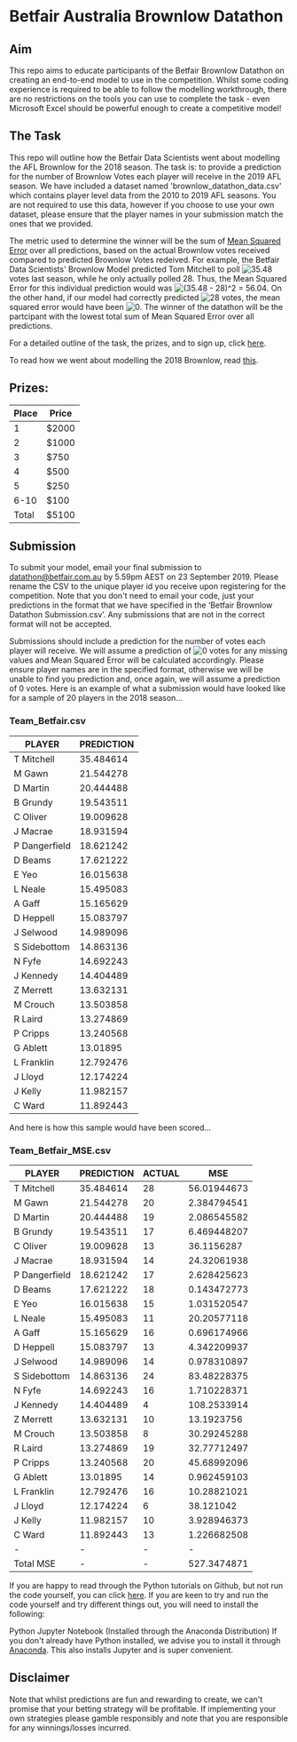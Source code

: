 # Betfair Australia Brownlow Datathon

## Aim
This repo aims to educate participants of the Betfair Brownlow Datathon on creating an end-to-end model to use in the competition. Whilst some coding experience is required to be able to follow the modelling workthrough, there are no restrictions on the tools you can use to complete the task - even Microsoft Excel should be powerful enough to create a competitive model!

## The Task
This repo will outline how the Betfair Data Scientists went about modelling the AFL Brownlow for the 2018 season. The task is: to provide a prediction for the number of Brownlow Votes each player will receive in the 2019 AFL season. We have included a dataset named 'brownlow_datathon_data.csv' which contains player level data from the 2010 to 2019 AFL seasons. You are not required to use this data, however if you choose to use your own dataset, please ensure that the player names in your submission match the ones that we provided.

The metric used to determine the winner will be the sum of [Mean Squared Error](https://en.wikipedia.org/wiki/Mean_squared_error) over all predictions, based on the actual Brownlow votes received compared to predicted Brownlow Votes redeived. For example, the Betfair Data Scientists' Brownlow Model predicted Tom Mitchell to poll <img src="https://latex.codecogs.com/gif.latex?35.48" title="35.48" /> votes last season, while he only actually polled 28. Thus, the Mean Squared Error for this individual prediction would was <img src="https://latex.codecogs.com/gif.latex?(35.48&space;-&space;28)^2&space;=&space;56.04" title="(35.48 - 28)^2 = 56.04" />. On the other hand, if our model had correctly predicted <img src="https://latex.codecogs.com/gif.latex?28" title="28" /> votes, the mean squared error would have been <img src="https://latex.codecogs.com/gif.latex?0" title="0" />. The winner of the datathon will be the partcipant with the lowest total sum of Mean Squared Error over all predictions.

For a detailed outline of the task, the prizes, and to sign up, click [here](https://www.betfair.com.au/hub/brownlow-medal-datathon/).

To read how we went about modelling the 2018 Brownlow, read [this](https://github.com/betfair-datascientists/predictive-models/tree/master/brownlow).

## Prizes:
| Place         | Price         | 
| -             | -             | 
| 1             | $2000         | 
| 2             | $1000         |   
| 3             | $750          |   
| 4             | $500          |    
| 5             | $250          |   
| 6-10          | $100          |   
| Total         | $5100         |   

## Submission
To submit your model, email your final submission to datathon@betfair.com.au by 5.59pm AEST on 23 September 2019. Please rename the CSV to the unique player id you receive upon registering for the competition. Note that you don't need to email your code, just your predictions in the format that we have specified in the ‘Betfair Brownlow Datathon Submission.csv’. Any submissions that are not in the correct format will not be accepted.

Submissions should include a prediction for the number of votes each player will receive. We will assume a prediction of <img src="https://latex.codecogs.com/gif.latex?0" title="0" /> votes for any missing values and Mean Squared Error will be calculated accordingly. Please ensure player names are in the specified format, otherwise we will be unable to find you prediction and, once again, we will assume a prediction of 0 votes. Here is an example of what a submission would have looked like for a sample of 20 players in the 2018 season...

### Team_Betfair.csv
| PLAYER | PREDICTION |
| - | - |
| T Mitchell | 35.484614 |
| M Gawn |	21.544278 |
| D Martin |	20.444488 |
| B Grundy |	19.543511 |
| C Oliver |	19.009628 |
| J Macrae |	18.931594 |
| P Dangerfield |	18.621242 |
| D Beams |	17.621222 |
| E Yeo |	16.015638 |
| L Neale |	15.495083 |
| A Gaff |	15.165629 |
| D Heppell |	15.083797 |
| J Selwood |	14.989096 |
| S Sidebottom |	14.863136 |
| N Fyfe |	14.692243 |
| J Kennedy |	14.404489 |
| Z Merrett |	13.632131 |
| M Crouch |	13.503858 |
| R Laird |	13.274869 |
| P Cripps |	13.240568 |
| G Ablett |	13.01895 |
| L Franklin |	12.792476 |
| J Lloyd |	12.174224 |
| J Kelly |	11.982157 |
| C Ward |	11.892443 |

And here is how this sample would have been scored...

### Team_Betfair_MSE.csv
| PLAYER | PREDICTION | ACTUAL | MSE |
| - | - | - | - | 
| T Mitchell | 35.484614 | 28 | 56.01944673 |
| M Gawn | 21.544278 | 20 | 2.384794541 |
| D Martin | 20.444488 | 19 | 2.086545582 |
| B Grundy | 19.543511 | 17 | 6.469448207 |
| C Oliver | 19.009628 | 13 | 36.1156287 |
| J Macrae | 18.931594 | 14 | 24.32061938 |
| P Dangerfield | 18.621242 | 17 | 2.628425623 |
| D Beams | 17.621222 | 18 | 0.143472773 |
| E Yeo | 16.015638 | 15 | 1.031520547 |
| L Neale | 15.495083 | 11 | 20.20577118 |
| A Gaff | 15.165629 | 16 | 0.696174966 |
| D Heppell | 15.083797 | 13 | 4.342209937 |
| J Selwood | 14.989096 | 14 | 0.978310897 |
| S Sidebottom | 14.863136 | 24 | 83.48228375 |
| N Fyfe | 14.692243 | 16 | 1.710228371 |
| J Kennedy | 14.404489 | 4 | 108.2533914 |
| Z Merrett | 13.632131 | 10 | 13.1923756 |
| M Crouch | 13.503858 | 8 | 30.29245288 |
| R Laird | 13.274869 | 19 | 32.77712497 |
| P Cripps | 13.240568 | 20 | 45.68992096 |
| G Ablett | 13.01895 | 14 | 0.962459103 |
| L Franklin | 12.792476 | 16 | 10.28821021 |
| J Lloyd | 12.174224 | 6 | 38.121042 |
| J Kelly | 11.982157 | 10 | 3.928946373 |
| C Ward | 11.892443 | 13 | 1.226682508 |
| - | - | - | - | 			
| Total MSE | - | - | 527.3474871 |

If you are happy to read through the Python tutorials on Github, but not run the code yourself, you can click [here](https://github.com/betfair-datascientists/predictive-models/blob/master/brownlow/Betfair%20Data%20Scientists'%20Brownlow%20Model.ipynb). If you are keen to try and run the code yourself and try different things out, you will need to install the following:

Python
Jupyter Notebook (Installed through the Anaconda Distribution)
If you don't already have Python installed, we advise you to install it through [Anaconda](https://www.anaconda.com/download/). This also installs Jupyter and is super convenient.

## Disclaimer
Note that whilst predictions are fun and rewarding to create, we can't promise that your betting strategy will be profitable. If implementing your own strategies please gamble responsibly and note that you are responsible for any winnings/losses incurred.
